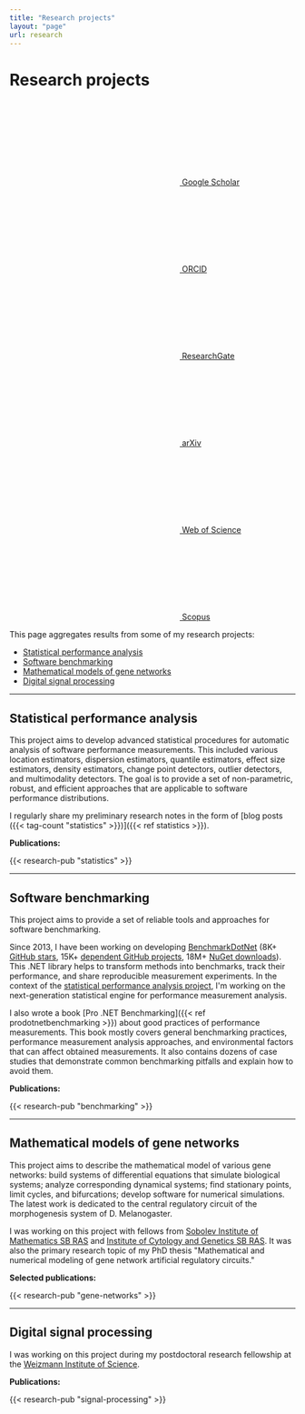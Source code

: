 ```yaml
---
title: "Research projects"
layout: "page"
url: research
---
```


# Research projects

<div class="flex flex-wrap gap-y-1 mb-5">
<a class="label-link" href="https://scholar.google.com/citations?hl=en&user=rYVl83IAAAAJ&view_op=list_works&sortby=pubdate">
<svg class="fai fai-link"><use xlink:href="/img/fa/all.svg#graduation-cap"></use></svg>
Google Scholar
</a>
<a class="label-link" href="https://orcid.org/0000-0003-3553-9367">
<svg class="fai fai-link"><use xlink:href="/img/fa/all.svg#orcid"></use></svg>
ORCID
</a>
<a class="label-link" href="https://www.researchgate.net/profile/Andrey_Akinshin">
<svg class="fai fai-link"><use xlink:href="/img/fa/all.svg#researchgate"></use></svg>
ResearchGate
</a>
<a class="label-link" href="https://arxiv.org/a/akinshin_a_1.html">
<svg class="fai fai-link"><use xlink:href="/img/fa/all.svg#arxiv"></use></svg>
arXiv
</a>
<a class="label-link" href="https://www.webofscience.com/wos/author/record/2102893">
<svg class="fai fai-link"><use xlink:href="/img/fa/all.svg#wos"></use></svg>
Web of Science
</a>
<a class="label-link" href="https://www.scopus.com/authid/detail.uri?authorId=56826126900">
<svg class="fai fai-link"><use xlink:href="/img/fa/all.svg#scopus"></use></svg>
Scopus
</a>
</div>

This page aggregates results from some of my research projects:

* [Statistical performance analysis](#statistics)
* [Software benchmarking](#benchmarking)
* [Mathematical models of gene networks](#gene-networks)
* [Digital signal processing](#signal-processing)

---

<h2 id="statistics">Statistical performance analysis</h2>

This project aims to develop advanced statistical procedures
  for automatic analysis of software performance measurements.
This included various
  location estimators,
  dispersion estimators,
  quantile estimators,
  effect size estimators,
  density estimators,
  change point detectors,
  outlier detectors,
  and multimodality detectors.
The goal is to provide a set of non-parametric, robust, and efficient approaches
  that are applicable to software performance distributions.

I regularly share my preliminary research notes in the form of
  [blog posts ({{< tag-count "statistics" >}})]({{< ref statistics >}}).

**Publications:**

{{< research-pub "statistics" >}}

---

<h2 id="benchmarking">Software benchmarking</h2>

This project aims to provide a set of reliable tools and approaches for software benchmarking.

Since 2013, I have been working on developing
  [BenchmarkDotNet](https://github.com/dotnet/BenchmarkDotNet)
  (8K+ [GitHub stars](https://github.com/dotnet/BenchmarkDotNet/stargazers),
   15K+ [dependent GitHub projects](https://github.com/dotnet/BenchmarkDotNet/network/dependents?package_id=UGFja2FnZS0xNTY3MzExMzE%3D),
   18M+ [NuGet downloads](https://www.nuget.org/packages/BenchmarkDotNet/)).
This .NET library helps to transform methods into benchmarks,
  track their performance,
  and share reproducible measurement experiments.
In the context of the [statistical performance analysis project](#statistics),
  I'm working on the next-generation statistical engine for performance measurement analysis.

I also wrote a book [Pro .NET Benchmarking]({{< ref prodotnetbenchmarking >}})
  about good practices of performance measurements.
This book mostly covers
  general benchmarking practices,
  performance measurement analysis approaches,
  and environmental factors that can affect obtained measurements.
It also contains dozens of case studies that demonstrate common benchmarking pitfalls and explain how to avoid them.

**Publications:**

{{< research-pub "benchmarking" >}}

---

<h2 id="gene-networks">Mathematical models of gene networks</h2>

This project aims to describe the mathematical model of various gene networks:
  build systems of differential equations that simulate biological systems;
  analyze corresponding dynamical systems;
  find stationary points, limit cycles, and bifurcations;
  develop software for numerical simulations.
The latest work is dedicated to the central regulatory circuit of the morphogenesis system of D. Melanogaster.

I was working on this project with fellows from
  [Sobolev Institute of Mathematics SB RAS](https://en.wikipedia.org/wiki/Sobolev_Institute_of_Mathematics) and
  [Institute of Cytology and Genetics SB RAS](https://www.icgbio.ru/en/).
It was also the primary research topic of my PhD thesis
  "Mathematical and numerical modeling of gene network artificial regulatory circuits."

**Selected publications:**

{{< research-pub "gene-networks" >}}

---

<h2 id="signal-processing">Digital signal processing</h2>

I was working on this project during my
  postdoctoral research fellowship at the
  [Weizmann Institute of Science](https://www.weizmann.ac.il/).

**Publications:**

{{< research-pub "signal-processing" >}}